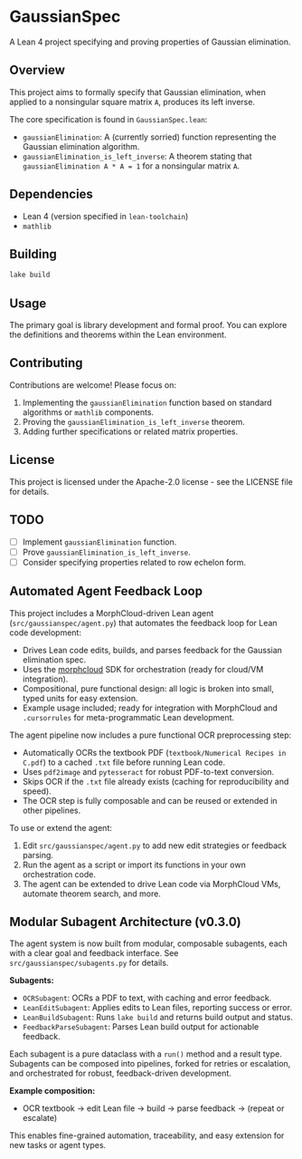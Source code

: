 # GaussianSpec

A Lean 4 project specifying and proving properties of Gaussian elimination.

## Overview

This project aims to formally specify that Gaussian elimination, when applied to a nonsingular square matrix `A`, produces its left inverse.

The core specification is found in `GaussianSpec.lean`:

- `gaussianElimination`: A (currently sorried) function representing the Gaussian elimination algorithm.
- `gaussianElimination_is_left_inverse`: A theorem stating that `gaussianElimination A * A = 1` for a nonsingular matrix `A`.

## Dependencies

- Lean 4 (version specified in `lean-toolchain`)
- `mathlib`

## Building

```bash
lake build
```

## Usage

The primary goal is library development and formal proof. You can explore the definitions and theorems within the Lean environment.

## Contributing

Contributions are welcome! Please focus on:

1. Implementing the `gaussianElimination` function based on standard algorithms or `mathlib` components.
2. Proving the `gaussianElimination_is_left_inverse` theorem.
3. Adding further specifications or related matrix properties.

## License

This project is licensed under the Apache-2.0 license - see the LICENSE file for details.

## TODO

- [ ] Implement `gaussianElimination` function.
- [ ] Prove `gaussianElimination_is_left_inverse`.
- [ ] Consider specifying properties related to row echelon form.

## Automated Agent Feedback Loop

This project includes a MorphCloud-driven Lean agent (`src/gaussianspec/agent.py`) that automates the feedback loop for Lean code development:

- Drives Lean code edits, builds, and parses feedback for the Gaussian elimination spec.
- Uses the [morphcloud](https://pypi.org/project/morphcloud/) SDK for orchestration (ready for cloud/VM integration).
- Compositional, pure functional design: all logic is broken into small, typed units for easy extension.
- Example usage included; ready for integration with MorphCloud and `.cursorrules` for meta-programmatic Lean development.

The agent pipeline now includes a pure functional OCR preprocessing step:

- Automatically OCRs the textbook PDF (`textbook/Numerical Recipes in C.pdf`) to a cached `.txt` file before running Lean code.
- Uses `pdf2image` and `pytesseract` for robust PDF-to-text conversion.
- Skips OCR if the `.txt` file already exists (caching for reproducibility and speed).
- The OCR step is fully composable and can be reused or extended in other pipelines.

To use or extend the agent:

1. Edit `src/gaussianspec/agent.py` to add new edit strategies or feedback parsing.
2. Run the agent as a script or import its functions in your own orchestration code.
3. The agent can be extended to drive Lean code via MorphCloud VMs, automate theorem search, and more.

## Modular Subagent Architecture (v0.3.0)

The agent system is now built from modular, composable subagents, each with a clear goal and feedback interface. See `src/gaussianspec/subagents.py` for details.

**Subagents:**
- `OCRSubagent`: OCRs a PDF to text, with caching and error feedback.
- `LeanEditSubagent`: Applies edits to Lean files, reporting success or error.
- `LeanBuildSubagent`: Runs `lake build` and returns build output and status.
- `FeedbackParseSubagent`: Parses Lean build output for actionable feedback.

Each subagent is a pure dataclass with a `run()` method and a result type. Subagents can be composed into pipelines, forked for retries or escalation, and orchestrated for robust, feedback-driven development.

**Example composition:**
- OCR textbook → edit Lean file → build → parse feedback → (repeat or escalate)

This enables fine-grained automation, traceability, and easy extension for new tasks or agent types.
